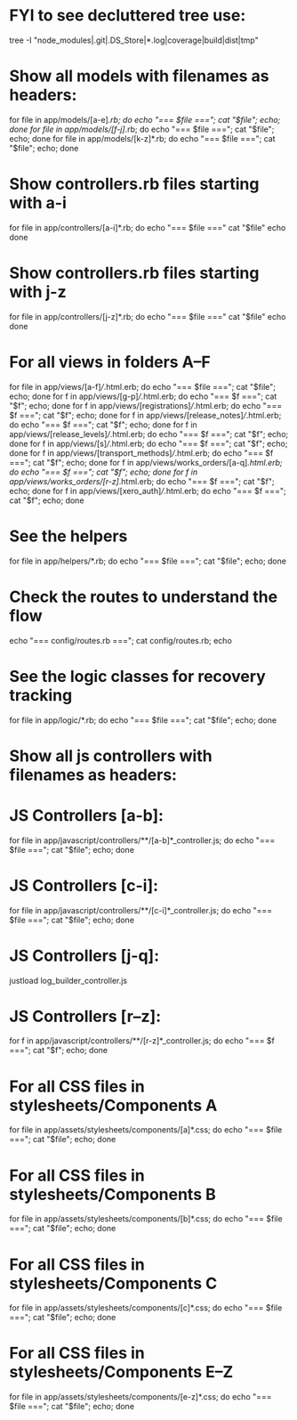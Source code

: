 # FYI to see decluttered tree use:
tree -I "node_modules|.git|.DS_Store|*.log|coverage|build|dist|tmp"
# Show all models with filenames as headers:
for file in app/models/[a-e]*.rb; do echo "=== $file ==="; cat "$file"; echo; done
for file in app/models/[f-j]*.rb; do echo "=== $file ==="; cat "$file"; echo; done
for file in app/models/[k-z]*.rb; do echo "=== $file ==="; cat "$file"; echo; done


# Show controllers.rb files starting with a-i
for file in app/controllers/[a-i]*.rb; do
  echo "=== $file ==="
  cat "$file"
  echo
done

# Show controllers.rb files starting with j-z
for file in app/controllers/[j-z]*.rb; do
  echo "=== $file ==="
  cat "$file"
  echo
done


# For all views in folders A–F
for file in app/views/[a-f]*/*.html.erb; do echo "=== $file ==="; cat "$file"; echo; done
for f in app/views/[g-p]*/*.html.erb; do echo "=== $f ==="; cat "$f"; echo; done
for f in app/views/[registrations]*/*.html.erb; do echo "=== $f ==="; cat "$f"; echo; done
for f in app/views/[release_notes]*/*.html.erb; do echo "=== $f ==="; cat "$f"; echo; done
for f in app/views/[release_levels]*/*.html.erb; do echo "=== $f ==="; cat "$f"; echo; done
for f in app/views/[s]*/*.html.erb; do echo "=== $f ==="; cat "$f"; echo; done
for f in app/views/[transport_methods]*/*.html.erb; do echo "=== $f ==="; cat "$f"; echo; done
for f in app/views/works_orders/[a-q]*.html.erb; do echo "=== $f ==="; cat "$f"; echo; done
for f in app/views/works_orders/[r-z]*.html.erb; do echo "=== $f ==="; cat "$f"; echo; done
for f in app/views/[xero_auth]*/*.html.erb; do echo "=== $f ==="; cat "$f"; echo; done


# See the helpers
for file in app/helpers/*.rb; do echo "=== $file ==="; cat "$file"; echo; done
# Check the routes to understand the flow
echo "=== config/routes.rb ==="; cat config/routes.rb; echo
# See the logic classes for recovery tracking
for file in app/logic/*.rb; do echo "=== $file ==="; cat "$file"; echo; done

# Show all js controllers with filenames as headers:
# JS Controllers [a-b]:
for file in app/javascript/controllers/**/[a-b]*_controller.js; do echo "=== $file ==="; cat "$file"; echo; done
# JS Controllers [c-i]:
for file in app/javascript/controllers/**/[c-i]*_controller.js; do echo "=== $file ==="; cat "$file"; echo; done
# JS Controllers [j-q]:
justload log_builder_controller.js
# JS Controllers [r–z]:
for f in app/javascript/controllers/**/[r-z]*_controller.js; do echo "=== $f ==="; cat "$f"; echo; done

# For all CSS files in stylesheets/Components A
for file in app/assets/stylesheets/components/[a]*.css; do echo "=== $file ==="; cat "$file"; echo; done
# For all CSS files in stylesheets/Components B
for file in app/assets/stylesheets/components/[b]*.css; do echo "=== $file ==="; cat "$file"; echo; done
# For all CSS files in stylesheets/Components C
for file in app/assets/stylesheets/components/[c]*.css; do echo "=== $file ==="; cat "$file"; echo; done
# For all CSS files in stylesheets/Components E–Z
for file in app/assets/stylesheets/components/[e-z]*.css; do echo "=== $file ==="; cat "$file"; echo; done
